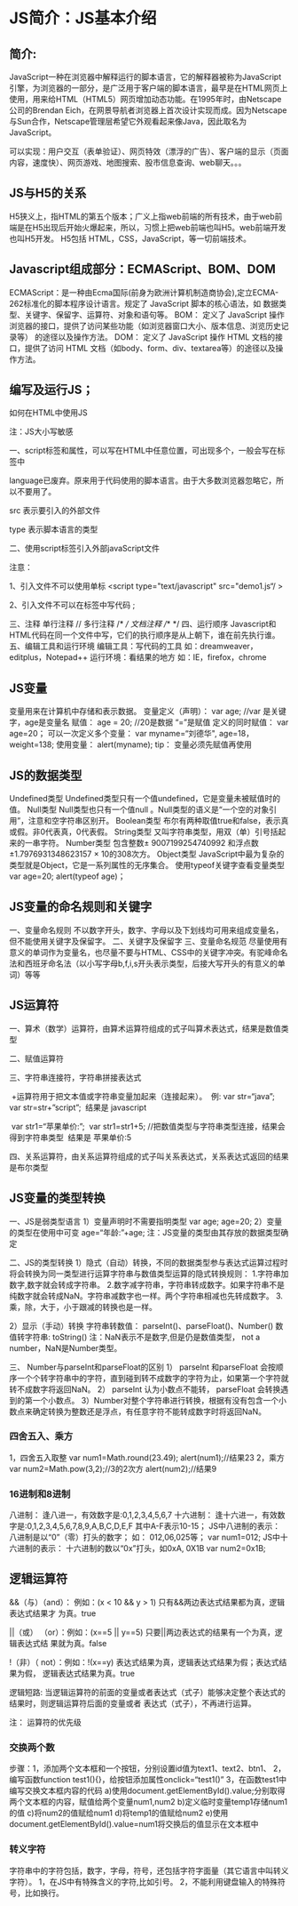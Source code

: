 # JS简介：JS基本介绍

## 简介:

 JavaScript一种在浏览器中解释运行的脚本语言，它的解释器被称为JavaScript引擎，为浏览器的一部分，是广泛用于客户端的脚本语言，最早是在HTML网页上使用，用来给HTML（HTML5）网页增加动态功能。在1995年时，由Netscape公司的Brendan Eich，在网景导航者浏览器上首次设计实现而成。因为Netscape与Sun合作，Netscape管理层希望它外观看起来像Java，因此取名为JavaScript。

 可以实现：用户交互（表单验证）、网页特效（漂浮的广告）、客户端的显示（页面内容，速度快）、网页游戏、地图搜索、股市信息查询、web聊天。。。

## JS与H5的关系

H5狭义上，指HTML的第五个版本；广义上指web前端的所有技术，由于web前端是在H5出现后开始火爆起来，所以，习惯上把web前端也叫H5。web前端开发也叫H5开发。
 H5包括 HTML，CSS，JavaScript，等一切前端技术。

## Javascript组成部分：ECMAScript、BOM、DOM

ECMAScript：是一种由Ecma国际(前身为欧洲计算机制造商协会),定立ECMA-262标准化的脚本程序设计语言。规定了
JavaScript 脚本的核心语法，如 数据类型、关键字、保留字、运算符、对象和语句等。
BOM： 定义了 JavaScript 操作浏览器的接口，提供了访问某些功能（如浏览器窗口大小、版本信息、浏览历史记录等）
的途径以及操作方法。
DOM： 定义了 JavaScript 操作 HTML 文档的接口，提供了访问 HTML 文档（如body、form、div、textarea等）的途径以及操作方法。

## 编写及运行JS；

如何在HTML中使用JS
<body>
<script type="text/javascript">//Script标签
 //第一句javascript代码：
 alert(“我用来弹出消息框！”) ;//js代码
 //第二句：
 document.write(“我会把内容显示在页面上，能够输出任何HTML代码！”);//每句代码后要写分号
</script>

</body>

注：JS大小写敏感



一、script标签和属性，可以写在HTML中任意位置，可出现多个，一般会写在<head>标签中

<script type="text/javascript" > JS代码写在这里。</script>

language已废弃。原来用于代码使用的脚本语言。由于大多数浏览器忽略它，所以不要用了。

src 表示要引入的外部文件

type 表示脚本语言的类型

二、使用script标签引入外部javaScript文件

 <script type="text/javascript" src="demo1.js" ></script>

注意：

1、引入文件不可以使用单标 <script type="text/javascript" src="demo1.js“/ >

2、引入文件不可以在标签中写代码 <script src="demo1.js">alert('xxxx')</script>;

三、注释
		单行注释 //
		多行注释 /* */
		文档注释 /** */
	四、运行顺序
 		Javascript和HTML代码在同一个文件中写，它们的执行顺序是从上朝下，谁在前先执行谁。
	五、编辑工具和运行环境
		编辑工具：写代码的工具
 			如：dreamweaver，editplus，Notepad++
		运行环境：看结果的地方
			 如：IE，firefox，chrome

## JS变量

变量用来在计算机中存储和表示数据。
	变量定义（声明）：
		 var age; //var 是关键字，age是变量名
	赋值：
		 age = 20; //20是数据 “=”是赋值
	定义的同时赋值：
		 var age=20；
	可以一次定义多个变量：
 		var myname=“刘德华", age=18，weight=138;
	使用变量：
 		alert(myname);
tip： 变量必须先赋值再使用

## JS的数据类型

Undefined类型
		Undefined类型只有一个值undefined，它是变量未被赋值时的值。
	Null类型
		Null类型也只有一个值null 。Null类型的语义是“一个空的对象引用”，注意和空字符串区别开。
	Boolean类型
		布尔有两种取值true和false，表示真或假。非0代表真，0代表假。
	String类型
		又叫字符串类型，用双（单）引号括起来的一串字符。
	Number类型
		包含整数± 9007199254740992 和浮点数±1.7976931348623157 × 10的308次方。
	Object类型
		JavaScript中最为复杂的类型就是Object，它是一系列属性的无序集合。
	使用typeof关键字查看变量类型
		var age=20;
		alert(typeof age)；

## JS变量的命名规则和关键字

一、变量命名规则
		不以数字开头，数字、字母以及下划线均可用来组成变量名，但不能使用关键字及保留字。
	二、关键字及保留字
	三、变量命名规范
		 尽量使用有意义的单词作为变量名，也尽量不要与HTML、CSS中的关键字冲突。有驼峰命名法和西班牙命名法（以小写字母b,f,i,s开头表示类型，后接大写开头的有意义的单词）等等

## JS运算符

一、算术（数学）运算符，由算术运算符组成的式子叫算术表达式，结果是数值类型	

二、赋值运算符

三、字符串连接符，字符串拼接表达式

​	+运算符用于把文本值或字符串变量加起来（连接起来）。
​		例: 
 			var str=“java”;
​			 var str=str+”script”;
​			结果是 javascript

​			 var str1=“苹果单价:”;
​				 var str1=str1+5;	 //把数值类型与字符串类型连接，结果会得到字符串类型
​				结果是 苹果单价:5

四、关系运算符，由关系运算符组成的式子叫关系表达式，关系表达式返回的结果是布尔类型

## JS变量的类型转换

一、JS是弱类型语言
		1）变量声明时不需要指明类型
			var age;
			age=20;
		2）变量的类型在使用中可变
			age=“年龄:”+age;
注：JS变量的类型由其存放的数据类型确定

二、JS的类型转换
	1）隐式（自动）转换，不同的数据类型参与表达式运算过程时将会转换为同一类型进行运算字符串与数值类型运算的隐式转换规则：
		1.字符串加数字,数字就会转成字符串。
		2.数字减字符串，字符串转成数字。如果字符串不是纯数字就会转成NaN。字符串减数字也一样。两个字符串相减也先转成数字。
		3.乘，除，大于，小于跟减的转换也是一样。

2）显示（手动）转换
		字符串转数值：
		parseInt()、parseFloat()、Number()
		数值转字符串:
		toString()
注：NaN表示不是数字,但是仍是数值类型， not a number，NaN是Number类型。

三、 Number与parseInt和parseFloat的区别
	1） parseInt 和parseFloat 会按顺序一个个转字符串中的字符，直到碰到转不成数字的字符为止，如果第一个字符就转不成数字将返回NaN。
	2） parseInt 认为小数点不能转， parseFloat 会转换遇到的第一个小数点。
	3）Number对整个字符串进行转换，根据有没有包含一个小数点来确定转换为整数还是浮点，有任意字符不能转成数字时将返回NaN。

### 四舍五入、乘方

1，四舍五入取整
		var num1=Math.round(23.49);
		alert(num1);//结果23
	2，乘方
		var num2=Math.pow(3,2);//3的2次方
		alert(num2);//结果9

### 16进制和8进制

八进制：
		逢八进一，有效数字是:0,1,2,3,4,5,6,7
	十六进制：
		逢十六进一，有效数字是:0,1,2,3,4,5,6,7,8,9,A,B,C,D,E,F 其中A-F表示10-15；
	JS中八进制的表示：
		八进制是以“0”（零）打头的数字； 如： 012,06,025等；
		var num1=012;
	JS中十六进制的表示：
		十六进制的数以“0x”打头，如0xA, 0X1B
		var num2=0x1B;

## 逻辑运算符

&&（与）（and）： 例如：(x < 10 && y > 1) 只有&&两边表达式结果都为真，逻辑表达式结果才
为真。true

||（或） （or）：例如：(x==5 || y==5) 只要||两边表达式的结果有一个为真，逻辑表达式结
果就为真。false

!（非）（ not）：例如：!(x==y) 表达式结果为真，逻辑表达式结果为假；表达式结果为假，
逻辑表达式结果为真。true

逻辑短路:
当逻辑运算符的前面的变量或者表达式（式子）能够决定整个表达式的结果时，则逻辑运算符后面的变量或者
表达式（式子），不再进行运算。

注： 运算符的优先级

### 交换两个数

步骤：1，添加两个文本框和一个按钮，分别设置id值为text1、text2、btn1、
		 2，编写函数function test1(){}，给按钮添加属性onclick=“test1()”
		 3，在函数test1中编写交换文本框内容的代码
 			a)使用document.getElementById().value;分别取得两个文本框的内容，赋值给两个变量num1,num2
 			b)定义临时变量temp1存储num1的值
 			c)将num2的值赋给num1
			 d)将temp1的值赋给num2
			 e)使用document.getElementById().value=num1将交换后的值显示在文本框中

### 转义字符

字符串中的字符包括，数字，字母，符号，还包括字符字面量（其它语言中叫转义字符）。
	1，在JS中有特殊含义的字符,比如引号。
	2，不能利用键盘输入的特殊符号，比如换行。

